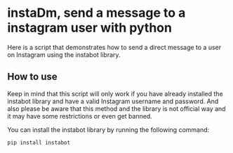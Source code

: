 # instaDm, send a message to a instagram user with python
Here is a script that demonstrates how to send a direct message to a user on Instagram using the instabot library.

## How to use

Keep in mind that this script will only work if you have already installed the instabot library and have a valid Instagram username and password.
And also please be aware that this method and the library is not official way and it may have some restrictions or even get banned.

You can install the instabot library by running the following command:

```
pip install instabot
```